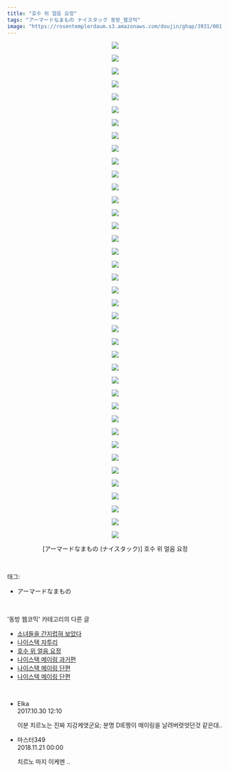 ```yaml
---
title: "호수 위 얼음 요정"
tags: "アーマードなまもの ナイスタック 동방_웹코믹"
image: "https://rosentemplerdaum.s3.amazonaws.com/doujin/ghap/3931/001.jpg"
---
```

<div class="article">
<p style="text-align: center; clear: none; float: none;"><img src="{{ site.imgserver10 }}/ghap/3931/001.jpg"/></p>
<p style="text-align: center; clear: none; float: none;"><img src="{{ site.imgserver10 }}/ghap/3931/002.jpg"/></p>
<p style="text-align: center; clear: none; float: none;"><img src="{{ site.imgserver10 }}/ghap/3931/003.jpg"/></p>
<p style="text-align: center; clear: none; float: none;"><img src="{{ site.imgserver10 }}/ghap/3931/004.jpg"/></p>
<p style="text-align: center; clear: none; float: none;"><img src="{{ site.imgserver10 }}/ghap/3931/005.jpg"/></p>
<p style="text-align: center; clear: none; float: none;"><img src="{{ site.imgserver10 }}/ghap/3931/006.jpg"/></p>
<p style="text-align: center; clear: none; float: none;"><img src="{{ site.imgserver10 }}/ghap/3931/007.jpg"/></p>
<p style="text-align: center; clear: none; float: none;"><img src="{{ site.imgserver10 }}/ghap/3931/008.jpg"/></p>
<p style="text-align: center; clear: none; float: none;"><img src="{{ site.imgserver10 }}/ghap/3931/009.jpg"/></p>
<p style="text-align: center; clear: none; float: none;"><img src="{{ site.imgserver10 }}/ghap/3931/010.jpg"/></p>
<p style="text-align: center; clear: none; float: none;"><img src="{{ site.imgserver10 }}/ghap/3931/011.jpg"/></p>
<p style="text-align: center; clear: none; float: none;"><img src="{{ site.imgserver10 }}/ghap/3931/012.jpg"/></p>
<p style="text-align: center; clear: none; float: none;"><img src="{{ site.imgserver10 }}/ghap/3931/013.jpg"/></p>
<p style="text-align: center; clear: none; float: none;"><img src="{{ site.imgserver10 }}/ghap/3931/014.jpg"/></p>
<p style="text-align: center; clear: none; float: none;"><img src="{{ site.imgserver10 }}/ghap/3931/015.jpg"/></p>
<p style="text-align: center; clear: none; float: none;"><img src="{{ site.imgserver10 }}/ghap/3931/016.jpg"/></p>
<p style="text-align: center; clear: none; float: none;"><img src="{{ site.imgserver10 }}/ghap/3931/017.jpg"/></p>
<p style="text-align: center; clear: none; float: none;"><img src="{{ site.imgserver10 }}/ghap/3931/018.jpg"/></p>
<p style="text-align: center; clear: none; float: none;"><img src="{{ site.imgserver10 }}/ghap/3931/019.jpg"/></p>
<p style="text-align: center; clear: none; float: none;"><img src="{{ site.imgserver10 }}/ghap/3931/020.jpg"/></p>
<p style="text-align: center; clear: none; float: none;"><img src="{{ site.imgserver10 }}/ghap/3931/021.jpg"/></p>
<p style="text-align: center; clear: none; float: none;"><img src="{{ site.imgserver10 }}/ghap/3931/022.jpg"/></p>
<p style="text-align: center; clear: none; float: none;"><img src="{{ site.imgserver10 }}/ghap/3931/023.jpg"/></p>
<p style="text-align: center; clear: none; float: none;"><img src="{{ site.imgserver10 }}/ghap/3931/024.jpg"/></p>
<p style="text-align: center; clear: none; float: none;"><img src="{{ site.imgserver10 }}/ghap/3931/025.jpg"/></p>
<p style="text-align: center; clear: none; float: none;"><img src="{{ site.imgserver10 }}/ghap/3931/026.jpg"/></p>
<p style="text-align: center; clear: none; float: none;"><img src="{{ site.imgserver10 }}/ghap/3931/027.jpg"/></p>
<p style="text-align: center; clear: none; float: none;"><img src="{{ site.imgserver10 }}/ghap/3931/028.jpg"/></p>
<p style="text-align: center; clear: none; float: none;"><img src="{{ site.imgserver10 }}/ghap/3931/029.jpg"/></p>
<p style="text-align: center; clear: none; float: none;"><img src="{{ site.imgserver10 }}/ghap/3931/030.jpg"/></p>
<p style="text-align: center; clear: none; float: none;"><img src="{{ site.imgserver10 }}/ghap/3931/031.jpg"/></p>
<p style="text-align: center; clear: none; float: none;"><img src="{{ site.imgserver10 }}/ghap/3931/032.jpg"/></p>
<p style="text-align: center; clear: none; float: none;"><img src="{{ site.imgserver10 }}/ghap/3931/033.jpg"/></p>
<p style="text-align: center; clear: none; float: none;"><img src="{{ site.imgserver10 }}/ghap/3931/034.jpg"/></p>
<p style="text-align: center; clear: none; float: none;"><img src="{{ site.imgserver10 }}/ghap/3931/035.jpg"/></p>
<p style="text-align: center; clear: none; float: none;"><img src="{{ site.imgserver10 }}/ghap/3931/036.jpg"/></p>
<p style="text-align: center; clear: none; float: none;"><img src="{{ site.imgserver10 }}/ghap/3931/037.jpg"/></p>
<p style="text-align: center; clear: none; float: none;"><img src="{{ site.imgserver10 }}/ghap/3931/038.jpg"/></p>
<p style="text-align: center; clear: none; float: none;"><img src="{{ site.imgserver10 }}/ghap/3931/039.jpg"/></p>
<p style="text-align: center; clear: none; float: none;">[アーマードなまもの (ナイスタック)] 호수 위 얼음 요정</p>
</div><br/>
<div class="tagTrail">
<p>태그: </p>
<ul>
<li>アーマードなまもの</li>
</ul>
</div><br/>
<div class="another">
<p>'동방 웹코믹' 카테고리의 다른 글</p>
<ul>
<li><a href="/ghap_3955">소녀들을 간지럽혀 보았다</a></li>
<li><a href="/ghap_3933">나이스택 자투리</a></li>
<li><a href="/ghap_3931">호수 위 얼음 요정</a></li>
<li><a href="/ghap_3925">나이스택 메이링 과거편</a></li>
<li><a href="/ghap_3924">나이스택 메이링 단편</a></li>
<li><a href="/ghap_3923">나이스택 메이링 단편</a></li>
</ul>
</div><br/>
<div class="cb_module cb_fluid">
<div class="cb_wrt cb_profile">
<div class="comment">
<ul>
<li class="cb_thumb_off" id="comment15117806">
<div class="cb_comment_area">
<div class="cb_info_area">
<div class="cb_section">
<span class="cb_nick_name">Elka</span>
</div>
<div class="cb_section">
<span class="cb_date">2017.10.30 12:10 </span>
</div>
</div>
<div class="cb_dsc_comment">
<p class="cb_dsc">
											이분 치르노는 진짜 지강케엿군요; 분명 DIE짱이 메이링을 날려버렷엇던것 같은대..
										</p>
</div>
</div></li>
<li class="cb_thumb_off" id="comment15375998">
<div class="cb_comment_area">
<div class="cb_info_area">
<div class="cb_section">
<span class="cb_nick_name">마스터349</span>
</div>
<div class="cb_section">
<span class="cb_date">2018.11.21 00:00 </span>
</div>
</div>
<div class="cb_dsc_comment">
<p class="cb_dsc">
											치르노 마지 이케멘 ..
										</p>
</div>
</div></li>
</ul>
</div>
</div><!-- commentList close -->
</div><br/>
